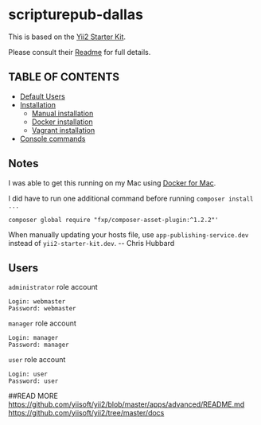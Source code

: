 # scripturepub-dallas

This is based on the [Yii2 Starter Kit](https://github.com/trntv/yii2-starter-kit).

Please consult their [Readme](https://github.com/trntv/yii2-starter-kit/blob/master/README.md) for full details.

## TABLE OF CONTENTS
- [Default Users](#users)
- [Installation](docs/installation.md)
    - [Manual installation](docs/installation.md#manual-installation)
    - [Docker installation](docs/installation.md#docker-installation)
    - [Vagrant installation](docs/installation.md#vagrant-installation)
- [Console commands](docs/console.md)

## Notes

I was able to get this running on my Mac using [Docker for Mac](https://docs.docker.com/engine/installation/mac/).

I did have to run one additional command before running `composer install ...`
```
composer global require "fxp/composer-asset-plugin:^1.2.2"' 
```

When manually updating your hosts file, use `app-publishing-service.dev` instead of `yii2-starter-kit.dev`.
-- Chris Hubbard

## Users
`administrator` role account
```
Login: webmaster
Password: webmaster
```

`manager` role account
```
Login: manager
Password: manager
```

`user` role account
```
Login: user
Password: user
```

##READ MORE
https://github.com/yiisoft/yii2/blob/master/apps/advanced/README.md
https://github.com/yiisoft/yii2/tree/master/docs

